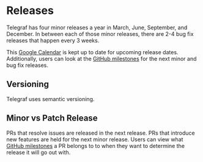 # Releases

Telegraf has four minor releases a year in March, June, September, and
December. In between each of those minor releases, there are 2-4 bug fix
releases that happen every 3 weeks.

This [Google Calendar][] is kept up to date for upcoming release dates.
Additionally, users can look at the [GitHub milestones][] for the next minor
and bug fix releases.

## Versioning

Telegraf uses semantic versioning.

## Minor vs Patch Release

PRs that resolve issues are released in the next release. PRs that introduce
new features are held for the next minor release. Users can view what
[GitHub milestones][] a PR belongs to to when they want to determine the release
it will go out with.

[Google Calendar]: https://calendar.google.com/calendar/embed?src=c_1ikq7u4f5c4o6mh9ep4duo3avk%40group.calendar.google.com
[GitHub milestones]: https://github.com/influxdata/telegraf/milestones
